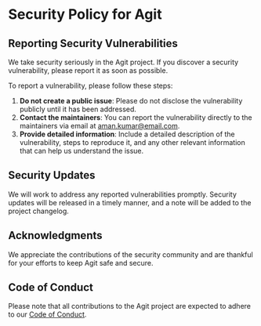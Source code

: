 # Security Policy for Agit

## Reporting Security Vulnerabilities

We take security seriously in the Agit project. If you discover a security vulnerability, please report it as soon as possible. 

To report a vulnerability, please follow these steps:

1. **Do not create a public issue**: Please do not disclose the vulnerability publicly until it has been addressed.
2. **Contact the maintainers**: You can report the vulnerability directly to the maintainers via email at [aman.kumar@email.com](mailto:aman.kumar@email.com).
3. **Provide detailed information**: Include a detailed description of the vulnerability, steps to reproduce it, and any other relevant information that can help us understand the issue.

## Security Updates

We will work to address any reported vulnerabilities promptly. Security updates will be released in a timely manner, and a note will be added to the project changelog.

## Acknowledgments

We appreciate the contributions of the security community and are thankful for your efforts to keep Agit safe and secure.

## Code of Conduct

Please note that all contributions to the Agit project are expected to adhere to our [Code of Conduct](CODE_OF_CONDUCT.md).
